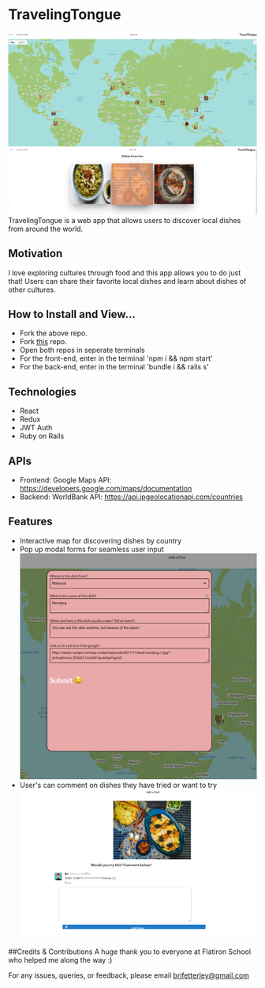 # TravelingTongue
<!-- A little info about your project and/ or overview that explains what the project is about. -->
![image](https://github.com/bnfetterley/traveltongue_frontend/blob/master/src/Image_Home.png)
![image](https://github.com/bnfetterley/traveltongue_frontend/blob/master/src/Image_DishShow.png)
TravelingTongue is a web app that allows users to discover local dishes from around the world.

## Motivation
<!-- A short description of the motivation behind the creation and maintenance of the project. This should explain why the project exists. -->
I love exploring cultures through food and this app allows you to do just that!  Users can share their favorite local dishes and learn about dishes of other cultures. 


## How to Install and View...
*  Fork the above repo.
*  Fork [this](https://github.com/bnfetterley/traveltongue_backend) repo. 
*  Open both repos in seperate terminals
*  For the front-end, enter in the terminal 'npm i && npm start'
*  For the back-end, enter in the terminal 'bundle i && rails s'

## Technologies
* React
* Redux 
* JWT Auth
* Ruby on Rails

## APIs
* Frontend: Google Maps API: https://developers.google.com/maps/documentation
* Backend: WorldBank API:  https://api.ipgeolocationapi.com/countries

## Features
- Interactive map for discovering dishes by country
- Pop up modal forms for seamless user input![image](https://github.com/bnfetterley/traveltongue_frontend/blob/master/src/Image_DishForm.png)
- User's can comment on dishes they have tried or want to try
![image](https://github.com/bnfetterley/traveltongue_frontend/blob/master/src/Image_CommentForm.png)

##Credits & Contributions
A huge thank you to everyone at Flatiron School who helped me along the way :)

For any issues, queries, or feedback, please email brifetterley@gmail.com

